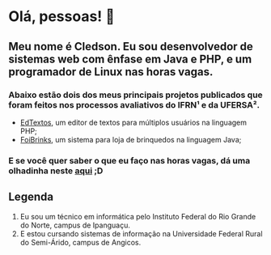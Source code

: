 # Olá, pessoas! 👋

## Meu nome é Cledson. Eu sou desenvolvedor de sistemas web com ênfase em Java e PHP, e um programador de Linux nas horas vagas.

### Abaixo estão dois dos meus principais projetos publicados que foram feitos nos processos avaliativos do IFRN¹ e da UFERSA².
- [EdTextos](https://github.com/cledsupper/edtextos), um editor de textos para múltiplos usuários na linguagem PHP;
- [FoiBrinks](https://github.com/cledsupper/foibrinksleshto-mvc), um sistema para loja de brinquedos na linguagem Java;

### E se você quer saber o que eu faço nas horas vagas, dá uma olhadinha neste [aqui](https://gitlab.com/cledsupper) ;D

## Legenda
1. Eu sou um técnico em informática pelo Instituto Federal do Rio Grande do Norte, campus de Ipanguaçu.
2. E estou cursando sistemas de informação na Universidade Federal Rural do Semi-Árido, campus de Angicos.

<!--
**cledsupper/cledsupper** is a ✨ _special_ ✨ repository because its `README.md` (this file) appears on your GitHub profile.
*
* but these statements... do not... ignore t...
* ```Don't dive deep, you should always try again, and again, and...
* aHR0cHM6Ly93d3cuY3Z2Lm9yZy5icgo=
* YUhSMGNITTZMeTkzZDNjdVkzWjJMbTl5Wnk1aWNnbz0K
* WVVoU01HTklUVFpNZVRrelpETmpkVmt6V2pKTWJUbDVXbmsxYVdObmJ6MEsK
* ...
* WVVoU01HTklUVFpNZVRsdVlWaFNiMlJYU1hWWk1qbDBUREo0YkdNelRuWmFSemwxUTJjOVBRbz0K
* This is not a joke, I'm just telling you the truth.
* Well... I'm tired. So goodbye!```
-->

